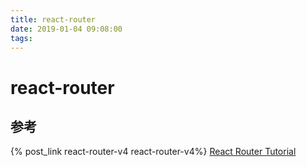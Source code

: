 ```yaml
---
title: react-router
date: 2019-01-04 09:08:00
tags:
---
```


# react-router



## 参考

{% post_link react-router-v4 react-router-v4%}
[React Router Tutorial](https://github.com/reactjs/react-router-tutorial)